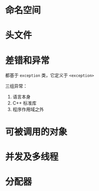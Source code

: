 # 命名空间

# 头文件

# 差错和异常

都基于 `exception` 类，它定义于 `<exception>`

三组异常：
1. 语言本身
2. C++ 标准库
3. 程序作用域之外

# 可被调用的对象

# 并发及多线程

# 分配器